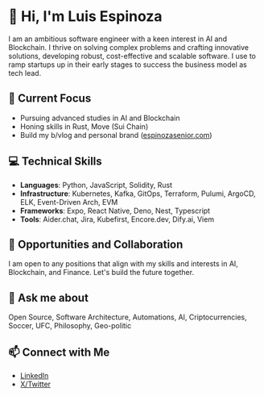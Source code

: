 # 👋 Hi, I'm Luis Espinoza

I am an ambitious software engineer with a keen interest in AI and Blockchain.
I thrive on solving complex problems and crafting innovative solutions, developing robust, cost-effective and scalable software.
I use to ramp startups up in their early stages to success the business model as tech lead.

## 🌱 Current Focus
- Pursuing advanced studies in AI and Blockchain
- Honing skills in Rust, Move (Sui Chain)
- Build my b/vlog and personal brand ([espinozasenior.com](https://espinozasenior.com))

## 💻 Technical Skills
- **Languages**: Python, JavaScript, Solidity, Rust
- **Infrastructure**: Kubernetes, Kafka, GitOps, Terraform, Pulumi, ArgoCD, ELK, Event-Driven Arch, EVM 
- **Frameworks**: Expo, React Native, Deno, Nest, Typescript
- **Tools**: Aider.chat, Jira, Kubefirst, Encore.dev, Dify.ai, Viem

## 💼 Opportunities and Collaboration
I am open to any positions that align with my skills and interests in AI, Blockchain, and Finance. Let's build the future together.

## 💬 Ask me about
Open Source, Software Architecture, Automations, AI, Criptocurrencies, Soccer, UFC, Philosophy, Geo-politic

## 📫 Connect with Me
- [LinkedIn](https://www.linkedin.com/in/luisjespinoza/)
- [X/Twitter](https://x.com/nozasenior)
